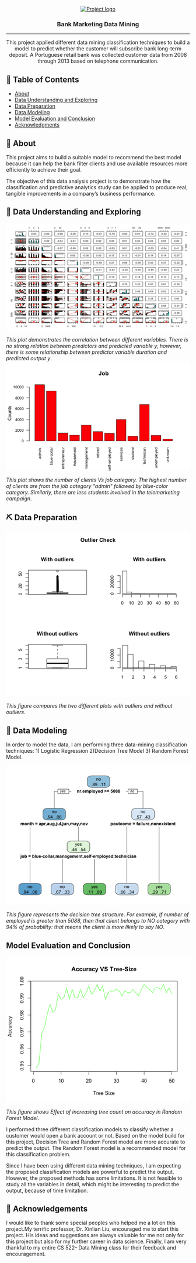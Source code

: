 <p align="center">
  <a href="" rel="noopener">
 <img width=200px height=200px src="https://i.imgur.com/6wj0hh6.jpg" alt="Project logo"></a>
</p>

<h3 align="center">Bank Marketing Data Mining</h3>

<div align="center">

</div>

---

<p align="center"> This project applied different data mining classification techniques to build a model to predict whether the customer will subscribe
bank long-term deposit. A Portuguese retail bank was collected customer data from 2008 through 2013 based on telephone communication.
    <br> 
</p>

## 📝 Table of Contents
- [About](#about)
- [Data Understanding and Exploring](#data_understanding_and_exploring)
- [Data Preparation](#data-preparation)
- [Data Modeling](#data-modeling)
- [Model Evaluation and Conclusion](#model-evaluation-and-conclusion)
- [Acknowledgments](#acknowledgement)

## 🧐 About <a name = "about"></a>
This project aims to build a suitable model to recommend the best model because it can help the bank filter clients and use available resources more efficiently to achieve their goal. 

The objective of this data analysis project is to demonstrate how the classification and predictive analytics study can be applied to produce real, tangible improvements in a company’s business performance. 

## 🎈 Data Understanding and Exploring <a name="data_understanding_and_exploring"></a>

![alt text](https://github.com/cghimire/Bank-Marketing-Data-Mining/blob/master/Figures/Correlation_3.png "Correlation Plot")

*This plot demonstrates the correlation between different variables. There is no strong relation between predictors and predicted variable y, however, there is some relationship between predictor variable duration and predicted output y*.
![alt text](https://raw.githubusercontent.com/cghimire/Bank-Marketing-Data-Mining/master/Figures/Job_barplot.png "Job bar plot")

*This plot shows the number of clients Vs job category. The highest number of clients are from the job category "admin" followed by blue-color category. Similarly,
there are less students involved in the telemarketing campaign*.

## ⛏️ Data Preparation <a name = "data-preparation"></a>

![alt text](https://github.com/cghimire/Bank-Marketing-Data-Mining/blob/master/Figures/RemoveOutlier_%20campaignVariable.png "Outlier before and after")

*This figure compares the two different plots with outliers and without outliers*.

## 🚀 Data Modeling <a name = "data-modeling"></a>

In order to model the data, I am performing three data-mining classification techniques: 1) Logistic Regression 2)Decision Tree Model 3) Random Forest Model.

![alt text](https://github.com/cghimire/Bank-Marketing-Data-Mining/blob/master/Figures/Decision%20Tree_final.png "Decision Tree")


*This figure represents the decision tree structure. For example, If number of employed is greater than 5088, then that client belongs to NO category with 94% of probability: that means the client is more likely to say NO*.

## Model Evaluation and Conclusion <a name = "model-evaluation-and-conclusion"></a>

![alt text](https://github.com/cghimire/Bank-Marketing-Data-Mining/blob/master/Figures/AccuracyVsTreeSize.png "Accuracy Vs Treesize")

*This figure shows Effect of increasing tree count on accuracy in Random Forest Model*.

I performed three different classification models to classify whether a customer would open a bank account or not. Based on the model build for this project, Decision Tree and Random Forest model are more accurate to predict the output. The Random Forest model is a recommended model for this classification problem.

Since I have been using different data mining techniques, I am expecting the proposed classification models are powerful to predict the output. However, the proposed methods has some limitations. It is not feasible to study all the variables in detail, which might be interesting to predict the output, because of time limitation.

## 🎉 Acknowledgements <a name = "acknowledgement"></a>
I would like to thank some special peoples who helped me a lot on this project.My terrific professor, Dr. Xinlian Liu, encouraged me to start this
project. His ideas and suggestions are always valuable for me not only for this project but also for my further career in data science. Finally, I am very thankful to my entire CS 522- Data Mining class for their feedback and encouragement.
